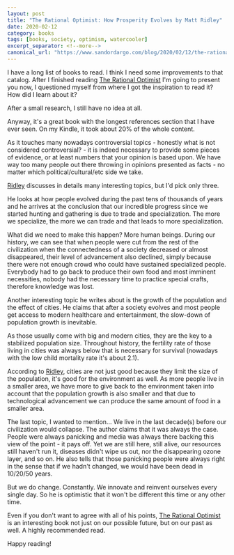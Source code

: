```yaml
---
layout: post
title: "The Rational Optimist: How Prosperity Evolves by Matt Ridley"
date: 2020-02-12
category: books
tags: [books, society, optimism, watercooler]
excerpt_separator: <!--more-->
canonical_url: "https://www.sandordargo.com/blog/2020/02/12/the-rational-optimist"
---
```

I have a long list of books to read. I think I need some improvements to that catalog. After I finished reading [The Rational Optimist](https://amzn.to/2NQ0bxs) I'm going to present you now, I questioned myself from where I got the inspiration to read it? How did I learn about it?
<!--more-->

After a small research, I still have no idea at all.

Anyway, it's a great book with the longest references section that I have ever seen. On my Kindle, it took about 20% of the whole content.

As it touches many nowadays controversial topics - honestly what is not considered controversial? - it is indeed necessary to provide some pieces of evidence, or at least numbers that your opinion is based upon. We have way too many people out there throwing in opinions presented as facts - no matter which political/cultural/etc side we take.

[Ridley](https://twitter.com/mattwridley) discusses in details many interesting topics, but I'd pick only three.

He looks at how people evolved during the past tens of thousands of years and he arrives at the conclusion that our incredible progress since we started hunting and gathering is due to trade and specialization. The more we specialize, the more we can trade and that leads to more specialization.

What did we need to make this happen? More human beings. During our history, we can see that when people were cut from the rest of the civilization when the connectedness of a society decreased or almost disappeared, their level of advancement also declined, simply because there were not enough crowd who could have sustained specialized people. Everybody had to go back to produce their own food and most imminent necessities, nobody had the necessary time to practice special crafts, therefore knowledge was lost.

Another interesting topic he writes about is the growth of the population and the effect of cities. He claims that after a society evolves and most people get access to modern healthcare and entertainment, the slow-down of population growth is inevitable.

As those usually come with big and modern cities, they are the key to a stabilized population size. Throughout history, the fertility rate of those living in cities was always below that is necessary for survival (nowadays with the low child mortality rate it's about 2.1).

According to [Ridley](https://twitter.com/mattwridley), cities are not just good because they limit the size of the population, it's good for the environment as well. As more people live in a smaller area, we have more to give back to the environment taken into account that the population growth is also smaller and that due to technological advancement we can produce the same amount of food in a smaller area.

The last topic, I wanted to mention... We live in the last decade(s) before our civilization would collapse. The author claims that it was always the case. People were always panicking and media was always there backing this view of the point - it pays off. Yet we are still here, still alive, our resources still haven't run it, diseases didn't wipe us out, nor the disappearing ozone layer, and so on. He also tells that those panicking people were always right in the sense that if we hadn't changed, we would have been dead in 10/20/50 years.

But we do change. Constantly. We innovate and reinvent ourselves every single day. So he is optimistic that it won't be different this time or any other time.

Even if you don't want to agree with all of his points, [The Rational Optimist](https://amzn.to/2NQ0bxs) is an interesting book not just on our possible future, but on our past as well. A highly recommended read.

Happy reading!
